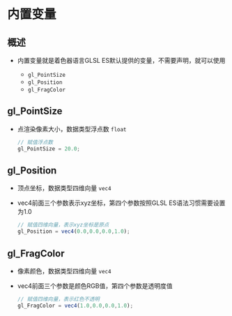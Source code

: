 # 内置变量

## 概述

+ 内置变量就是着色器语言GLSL ES默认提供的变量，不需要声明，就可以使用

  + `gl_PointSize`
  + `gl_Position`
  + `gl_FragColor`

## gl_PointSize

+ 点渲染像素大小，数据类型浮点数 `float`

  ```js
  // 赋值浮点数
  gl_PointSize = 20.0;
  ```

## gl_Position

+ 顶点坐标，数据类型四维向量 `vec4`

+ vec4前面三个参数表示xyz坐标，第四个参数按照GLSL ES语法习惯需要设置为1.0

  ```js
  // 赋值四维向量，表示xyz坐标是原点
  gl_Position = vec4(0.0,0.0,0.0,1.0);
  ```

## gl_FragColor

+ 像素颜色，数据类型四维向量 `vec4`

+ vec4前面三个参数是颜色RGB值，第四个参数是透明度值

  ```js
  // 赋值四维向量，表示红色不透明
  gl_FragColor = vec4(1.0,0.0,0.0,1.0);
  ```
